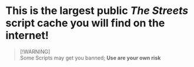 # This is the largest public *The Streets* script cache you will find on the internet!

> [!WARNING]\
> Some Scripts may get you banned; **Use are your own risk**



